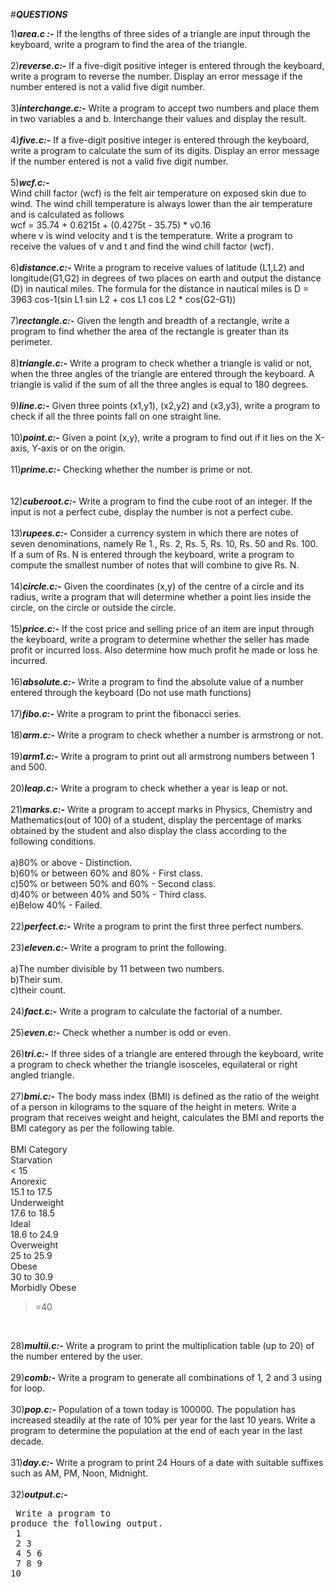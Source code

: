 #***QUESTIONS***

1)***area.c :-***
           If the lengths of three sides of a triangle are input through the keyboard, write a program to find the area of the triangle.<br />
           <br />
2)***reverse.c:-***
            If a five-digit positive integer is entered through the keyboard, write a program to reverse the number. Display an error message if the number entered             is not a valid five digit number.<br />
            <br />
3)***interchange.c:-***
            Write a program to accept two numbers and place them in two variables a and b. Interchange their values and display the result.<br />
            <br />
4)***five.c:-***
            If a five-digit positive integer is entered through the keyboard, write a program to calculate the sum of its digits. Display an error message if the               number entered is not a valid five digit number.<br />
            <br />
5)***wcf.c:-***  
            Wind chill factor (wcf) is the felt air temperature on exposed skin due to wind. The wind chill temperature is always lower than the air temperature                 and is calculated as follows<br />
                         wcf = 35.74 + 0.6215t + (0.4275t - 35.75) * v0.16<br />
            where v is wind velocity and t is the temperature. Write a program to receive the values of v and t and find the wind chill factor (wcf).<br />
            <br />
6)***distance.c:-***
             Write a program to receive values of latitude (L1,L2) and longitude(G1,G2) in degrees of two places on earth and output the distance (D) in nautical                miles. The formula for the distance in nautical miles is
                       D = 3963 cos-1(sin L1 sin L2 + cos L1 cos L2 * cos(G2-G1))<br />
                       <br />
7)***rectangle.c:-***
             Given the length and breadth of a rectangle, write a program to find whether the area of the rectangle is greater than its perimeter.<br />
             <br />
8)***triangle.c:-***
              Write a program to check whether a triangle is valid or not, when the three angles of the triangle are entered through the keyboard. A triangle is                   valid if the sum of all the three angles is equal to 180 degrees.<br />
              <br />
9)***line.c:-***
             Given three points (x1,y1), (x2,y2) and (x3,y3), write a program to check if all the three points fall on one straight line.<br />
             <br />
10)***point.c:-***
             Given a point (x,y), write a program to find out if it lies on the X-axis, Y-axis or on the origin.<br />
            <br />
11)***prime.c:-***
             Checking whether the number is prime or not.<br />  
             <br />
12)***cuberoot.c:-***
             Write a program to find the cube root of an integer. If the input is not a perfect cube, display the number is not a perfect cube.<br />
             <br />
13)***rupees.c:-***
             Consider a currency system in which there are notes of seven denominations, namely Re 1., Rs. 2, Rs. 5, Rs. 10, Rs. 50 and Rs. 100. If a sum of Rs. N is entered through the keyboard, write a program to compute the smallest number of notes that will combine to give Rs. N.<br />
             <br />
14)***circle.c:-***
              Given the coordinates (x,y) of the centre of a circle and its radius, write a program that will determine whether a point lies inside the circle, on the circle or outside the circle.<br />
              <br />
15)***price.c:-***
              If the cost price and selling price of an item are input through the keyboard, write a program to determine whether the seller has made profit or incurred loss. Also determine how much profit he made or loss he incurred.<br />
              <br />
16)***absolute.c:-***
              Write a program to find the absolute value of a number entered through the keyboard (Do not use math functions)<br />
              <br />
 17)***fibo.c:-***
           Write a program to print the fibonacci series.<br />
            <br />
18)***arm.c:-***
           Write a program to check whether a number is armstrong or not.<br />
           <br />
19)***arm1.c:-***
           Write a program to print out all armstrong numbers between 1 and 500.<br />
	   <br />
20)***leap.c:-***
           Write a program to check whether a year is leap or not.<br />
           <br />
21)***marks.c:-***
           Write a program to accept marks in Physics, Chemistry and Mathematics(out of 100) of a student, display the percentage of marks obtained by the student and also display the class according to the following conditions. <br />
           <br />
 a)80% or above - Distinction.<br/>
 b)60% or between 60% and 80% - First class.<br />
 c)50% or between 50% and 60% - Second class.<br />
 d)40% or between 40% and 50% - Third class.<br />
 e)Below 40% - Failed. <br />
<br />
22)***perfect.c:-***
              Write a program to print the first three perfect numbers.<br/>
              <br />
23)***eleven.c:-***
              Write a program to print the following.<br />
              <br />
              a)The number divisible by 11 between two numbers.<br />
              b)Their sum.<br />
              c)their count.<br />
<br />
24)***fact.c:-***
           Write a program to calculate the factorial of a number.<br />
           <br />
25)***even.c:-***
           Check whether a number is odd or even.<br />
           <br />
26)***tri.c:-***
             If three sides of a triangle are entered through the keyboard, write a program to check whether the triangle isosceles, equilateral or right angled                triangle.<br />
             <br />
27)***bmi.c:-***
             The body mass index (BMI) is defined as the ratio of the weight of a person in kilograms to the square of the height in meters. Write a program that receives weight and height, calculates  the BMI and reports the BMI category as per the following table.<br />
	<br />
BMI Category<br />
Starvation<br />
< 15<br />
Anorexic<br />
15.1 to 17.5<br />
Underweight<br />
17.6 to 18.5<br />
Ideal<br />
18.6 to 24.9<br />
Overweight<br />
25 to 25.9<br />
Obese<br />
30 to 30.9<br />
Morbidly Obese<br />
>=40<br />
<br />

28)***multii.c:-***
             Write a program to print the multiplication table (up to 20) of the number entered by the user.<br />
           <br />
29)***comb:-***
             Write a program to generate all combinations of 1, 2 and 3 using for loop.<br />
	     <br />
30)***pop.c:-***
              Population of a town today is 100000. The population has increased steadily at the rate of 10% per year for the last 10 years. Write a program to determine the population at the end of each year in the last decade.<br />
	      <br />
31)***day.c:-***
              Write a program to print 24 Hours of a date with suitable suffixes such as AM, PM, Noon, Midnight.<br />
              <br />
32)***output.c:-***
             <pre> Write a program to produce the following output.<br />
			1<br />
		2		3<br />
	4		5		6<br />
7		8		9		10<br />
<br />
</pre>
  
  
  
  
  
  
  
  
  
  
              
